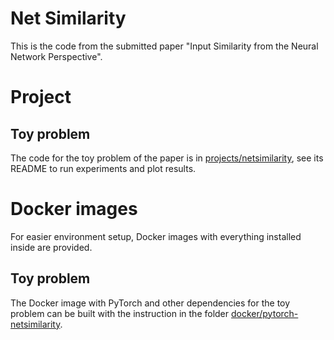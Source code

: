 # Net Similarity

This is the code from the submitted paper "Input Similarity from the Neural Network Perspective".

# Project

## Toy problem

The code for the toy problem of the paper is in [projects/netsimilarity](projects/netsimilarity), see its README to run experiments and plot results.

# Docker images

For easier environment setup, Docker images with everything installed inside are provided.

## Toy problem

The Docker image with PyTorch and other dependencies for the toy problem can be built with the instruction in the folder [docker/pytorch-netsimilarity](docker/pytorch-netsimilarity).
